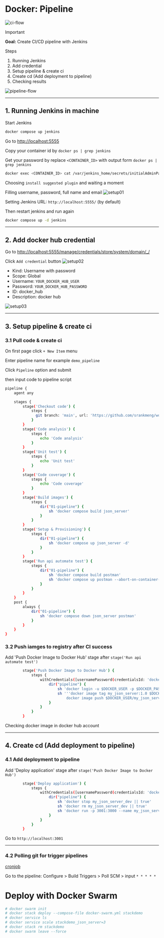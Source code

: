 # Docker: Pipeline

![ci-flow](images/ci-flow.png)

> [!IMPORTANT]  
> **Goal:** Create CI/CD pipeline with Jenkins

Steps

1. Running Jenkins
2. Add credential
3. Setup pipeline & create ci
4. Create cd (Add deployment to pipeline)
5. Checking results

![pipeline-flow](images/pipeline-flow.png)

---

## 1. Running Jenkins in machine

Start Jenkins

```sh
docker compose up jenkins
```

Go to <http://localhost:5555>

Copy your container id by `docker ps | grep jenkins`

Get your password by replace `<CONTAINER_ID>` with output form `docker ps | grep jenkins`

```sh
docker exec <CONTAINER_ID> cat /var/jenkins_home/secrets/initialAdminPassword
```

Choosing `install suggested plugin` and waiting a moment

Filling username, password, full name and email
![setup01](images/setup01.png)

Setting Jenkins URL: `http://localhost:5555/` (by default)

Then restart jenkins and run again

```sh
docker compose up -d jenkins
```

---

## 2. Add docker hub credential

Go to <http://localhost:5555/manage/credentials/store/system/domain/_/>

Click `Add credential` button
![setup02](images/setup02.png)

- Kind: Username with password
- Scope: Global
- Username: `YOUR_DOCKER_HUB_USER`
- Password: `YOUR_DOCKER_HUB_PASSWORD`
- ID: docker_hub
- Description: docker hub

![setup03](images/setup03.png)

---

## 3. Setup pipeline & create ci

### 3.1 Pull code & create ci

On first page click `+ New Item` menu

Enter pipeline name for example `demo_pipeline`

Click `Pipeline` option and submit

then input code to pipeline script

```sh
pipeline {
    agent any

    stages {
        stage('Checkout code') {
            steps {
              git branch: 'main', url: 'https://github.com/srankmeng/workshop-docker-cicd.git'
            }
        }
        stage('Code analysis') {
            steps {
                echo 'Code analysis'
            }
        }
        stage('Unit test') {
            steps {
                echo 'Unit test'
            }
        }
        stage('Code coverage') {
            steps {
                echo 'Code coverage'
            }
        }
        stage('Build images') {
            steps {
                dir("01-pipeline") {
                    sh 'docker compose build json_server'
                }
            }
        }
        stage('Setup & Provisioning') {
            steps {
                dir("01-pipeline") {
                    sh 'docker compose up json_server -d'
                }
            }
        }
        stage('Run api automate test') {
            steps {
                dir("01-pipeline") {
                    sh 'docker compose build postman'
                    sh 'docker compose up postman --abort-on-container-exit'
                }
            }
        }
    }
    post {
        always {
            dir("01-pipeline") {
                sh 'docker compose down json_server postman'
            }
        }
    }
}
```

### 3.2 Push iamges to registry after CI success

Add 'Push Docker Image to Docker Hub' stage after `stage('Run api automate test')`

```sh
        stage('Push Docker Image to Docker Hub') {
            steps {
                withCredentials([usernamePassword(credentialsId: 'docker_hub', passwordVariable: 'DOCKER_PASS', usernameVariable: 'DOCKER_USER')]) {
                    dir("pipeline") {
                        sh 'docker login -u $DOCKER_USER -p $DOCKER_PASS'
                        sh '''docker image tag my_json_server:1.0 $DOCKER_USER/my_json_server:$BUILD_NUMBER
                            docker image push $DOCKER_USER/my_json_server:$BUILD_NUMBER'''
                    }
                }        
            }
        } 
```

Checking docker image in docker hub account

---

## 4. Create cd (Add deployment to pipeline)

### 4.1 Add deployment to pipeline

Add 'Deploy application' stage after `stage('Push Docker Image to Docker Hub')`

```sh
        stage('Deploy application') {
            steps {
                withCredentials([usernamePassword(credentialsId: 'docker_hub', passwordVariable: 'DOCKER_PASS', usernameVariable: 'DOCKER_USER')]) {
                    dir("pipeline") {
                        sh 'docker stop my_json_server_dev || true'
                        sh 'docker rm my_json_server_dev || true'
                        sh 'docker run -p 3001:3000 --name my_json_server_dev -d $DOCKER_USER/my_json_server:$BUILD_NUMBER'
                    }
                }
            }
        }
```

Go to `http://localhost:3001`

---

### 4.2 Polling git for trigger pipelines

[cronjob](https://crontab.guru/)

Go to the pipeline: Configure > Build Triggers > Poll SCM > input `* * * * *`





# Deploy with Docker Swarm

```sh
# docker swarm init
# docker stack deploy --compose-file docker-swarm.yml stackdemo
# docker service ls
# docker service scale stackdemo_json_server=3
# docker stack rm stackdemo
# docker swarm leave --force
```
